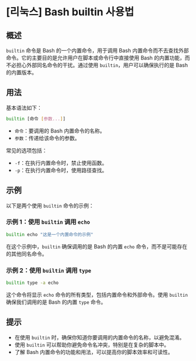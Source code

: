 # [리눅스] Bash builtin 사용법

## 概述
`builtin` 命令是 Bash 的一个内置命令，用于调用 Bash 内置命令而不去查找外部命令。它的主要目的是允许用户在脚本或命令行中直接使用 Bash 的内置功能，而不必担心外部同名命令的干扰。通过使用 `builtin`，用户可以确保执行的是 Bash 的内置版本。

## 用法
基本语法如下：
```bash
builtin [命令 [参数...]]
```
- `命令`：要调用的 Bash 内置命令的名称。
- `参数`：传递给该命令的参数。

常见的选项包括：
- `-f`：在执行内置命令时，禁止使用函数。
- `-p`：在执行内置命令时，使用路径查找。

## 示例
以下是两个使用 `builtin` 命令的示例：

### 示例 1：使用 `builtin` 调用 `echo`
```bash
builtin echo "这是一个内置命令的示例"
```
在这个示例中，`builtin` 确保调用的是 Bash 的内置 `echo` 命令，而不是可能存在的其他同名命令。

### 示例 2：使用 `builtin` 调用 `type`
```bash
builtin type -a echo
```
这个命令将显示 `echo` 命令的所有类型，包括内置命令和外部命令。使用 `builtin` 确保我们调用的是 Bash 的内置 `type` 命令。

## 提示
- 在使用 `builtin` 时，确保你知道你要调用的内置命令的名称，以避免混淆。
- 使用 `builtin` 可以帮助你避免命令名冲突，特别是在复杂的脚本中。
- 了解 Bash 内置命令的功能和用法，可以提高你的脚本效率和可读性。